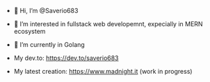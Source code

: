 - 👋 Hi, I’m @Saverio683
- 👀 I’m interested in fullstack web developemnt, expecially in MERN ecosystem
- 🌱 I’m currently in Golang
 
- My dev.to: https://dev.to/saverio683

- My latest creation: https://www.madnight.it (work in progress)
